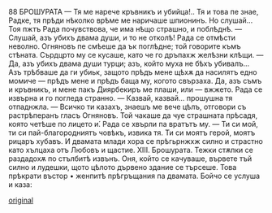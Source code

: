 ﻿88
БРОШУРАТА
— Тя ме нарече кръвникъ и убийца!.. Тя и това пе знае, Радке, тя прѣди нѣколко врѣме ме наричаше шпионинъ. Но слушай...
Тоя пжтъ Рада почувствова, че има нѣщо страшно, и поблѣднѣ.
— Слушай, азъ убихъ двама души, и то не отколѣ!
Рада се отмѣсти неволно.
Огняновъ пе смѣеше да ък поглѣдне; той говорите къмъ стѣната. Сърдцрто му се кусаше, като че го дръпахж желѣзни клѣщи.
— Да, азъ убихъ двама души турци; азъ, който муха не бѣхъ убивалъ... Азъ трѣбваше да ги убиьк, защото прѣдъ мене щѣхѫ да насилятъ едно момиче — прѣдъ мене и прѣдъ баща му, когото свързаха. Да, азъ съмъ и кръвникъ, и мене пакъ Диярбекиръ ме плаши, или — вжжето.
Рада се извърна и го погледа странно.
— Казвай, казвай... прошушна тя отпаднжла.
— Всичко ти казахъ, знаешъ ме вече цѣлъ, отговори съ растрѣперанъ гласъ Огняновъ. Той чакаше да чуе страшната прѣсадя, която четѣше по лицето и́.
Рада се хвърли па вратътъ му.
— Ти си мой, ти си пай-благородниятъ човѣкъ, извика тя. Ти си моятъ герой, моятъ рицаръ хубавъ.
И двамата млади хора се прѣгьрнжхж силно и страстно като хълцаха отъ Любовъ и щастие.
XIII.
Брошурата.
Тежки стѫпки се раздадохѫ по стълбитѣ извънъ. Оня, който се качуваше, вървете тъй силно и лудешки, щото цѣлото дървено здание се търсеше. Това прѣкрати въстор • женпитѣ прѣгръщания па двамата.
Бойчо се услуша и каза:

[original](images/103.jpg)